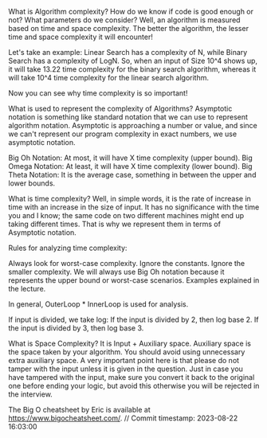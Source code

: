 What is Algorithm complexity? 
How do we know if code is good enough or not? 
What parameters do we consider? 
Well, an algorithm is measured based on time and space complexity. The better the algorithm, the lesser time and space complexity it will encounter!

Let's take an example: Linear Search has a complexity of N, while Binary Search has a complexity of LogN. So, when an input of Size 10^4 shows up, it will take 13.22 time complexity for the binary search algorithm, whereas it will take 10^4 time complexity for the linear search algorithm. 

Now you can see why time complexity is so important!

What is used to represent the complexity of Algorithms? 
Asymptotic notation is something like standard notation that we can use to represent algorithm notation. Asymptotic is approaching a number or value, and since we can't represent our program complexity in exact numbers, we use asymptotic notation.

Big Oh Notation: At most, it will have X time complexity (upper bound).
Big Omega Notation: At least, it will have X time complexity (lower bound).
Big Theta Notation: It is the average case, something in between the upper and lower bounds.

What is time complexity? 
Well, in simple words, it is the rate of increase in time with an increase in the size of input. It has no significance with the time you and I know; the same code on two different machines might end up taking different times. That is why we represent them in terms of Asymptotic notation.

Rules for analyzing time complexity:

Always look for worst-case complexity.
Ignore the constants.
Ignore the smaller complexity.
We will always use Big Oh notation because it represents the upper bound or worst-case scenarios. Examples explained in the lecture.

In general, OuterLoop * InnerLoop is used for analysis.

If input is divided, we take log:
If the input is divided by 2, then log base 2.
If the input is divided by 3, then log base 3.

What is Space Complexity? It is Input + Auxiliary space. Auxiliary space is the space taken by your algorithm. You should avoid using unnecessary extra auxiliary space. A very important point here is that please do not tamper with the input unless it is given in the question. Just in case you have tampered with the input, make sure you convert it back to the original one before ending your logic, but avoid this otherwise you will be rejected in the interview.

The Big O cheatsheet by Eric is available at https://www.bigocheatsheet.com/.
// Commit timestamp: 2023-08-22 16:03:00